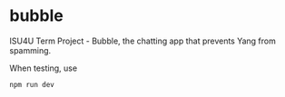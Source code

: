 # bubble
ISU4U Term Project - Bubble, the chatting app that prevents Yang from spamming.

When testing, use 
```
npm run dev
```